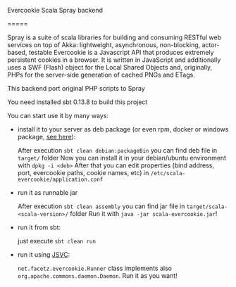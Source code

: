 Evercookie Scala Spray backend

=====

Spray is a suite of scala libraries for building and consuming RESTful web services on top of Akka: lightweight, asynchronous, non-blocking, actor-based, testable
Evercookie is a Javascript API that produces extremely persistent cookies in a browser. It is written in JavaScript and additionally uses a SWF (Flash) object for the Local Shared Objects and, originally, PHPs for the server-side generation of cached PNGs and ETags.

This backend port original PHP scripts to Spray

You need installed sbt 0.13.8 to build this project

You can start use it by many ways:

* install it to your server as deb package (or even rpm, docker or windows package, [see here](http://www.scala-sbt.org/sbt-native-packager/formats/)):
    
    After execution `sbt clean debian:packageBin` you can find deb file in `target/` folder
    Now you can install it in your debian/ubuntu environment with `dpkg -i <deb>`
    After that you can edit properties (bind address, port, evercookie paths, cookie names, etc) in `/etc/scala-evercookie/application.conf`
* run it as runnable jar
    
    After execution `sbt clean assembly` you can find jar file in `target/scala-<scala-version>/` folder
    Run it with `java -jar scala-evercookie.jar`!
* run it from sbt:
    
    just execute `sbt clean run`
* run it using [JSVC](http://commons.apache.org/proper/commons-daemon/jsvc.html):
     
     `net.facetz.evercookie.Runner` class implements also `org.apache.commons.daemon.Daemon`. Run it as you want!